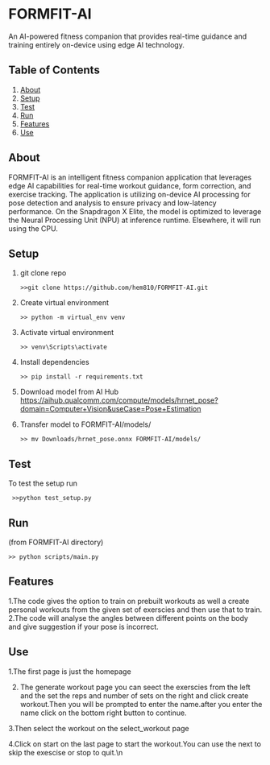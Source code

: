 # FORMFIT-AI
An AI-powered fitness companion that provides real-time guidance and training entirely on-device using edge AI technology.

## Table of Contents
1. [About](#about)
2. [Setup](#setup)
3. [Test](#test)
4. [Run](#run)
5. [Features](#features)
6. [Use](#use)


## About
FORMFIT-AI is an intelligent fitness companion application that leverages edge AI capabilities for real-time workout guidance, form correction, and exercise tracking. The application is utilizing on-device AI processing for pose detection and analysis to ensure privacy and low-latency performance.
On the Snapdragon X Elite, the model is optimized to leverage the Neural Processing Unit (NPU) at inference runtime. Elsewhere, it will run using the CPU.

## Setup
 1. git clone repo
      ```
      >>git clone https://github.com/hem810/FORMFIT-AI.git
      ```
   2. Create virtual environment
      ```
      >> python -m virtual_env venv
      ```
   3. Activate virtual environment
      ```
      >> venv\Scripts\activate 
      ```
   4. Install dependencies
      ```
      >> pip install -r requirements.txt
      ```
   4. Download model from AI Hub 
      https://aihub.qualcomm.com/compute/models/hrnet_pose?domain=Computer+Vision&useCase=Pose+Estimation

   6. Transfer model to FORMFIT-AI/models/
      ```
      >> mv Downloads/hrnet_pose.onnx FORMFIT-AI/models/
      ```
## Test
To test the setup run
```
 >>python test_setup.py
```
## Run
(from FORMFIT-AI directory)
```
>> python scripts/main.py 
```

## Features
1.The code gives the option to train on prebuilt workouts as well a create personal workouts from the given 
  set of exerscies and then use that to train.
2.The code will analyse the angles between different points on the body and give suggestion if your pose is incorrect.

## Use
1.The first page is just the homepage

2. The generate workout page you can seect the exerscies from the left and the set the reps and number of sets on the right and click create workout.Then you will be prompted to enter the name.after you enter the name click on the bottom right button to continue.

3.Then select the workout on the select_workout page

4.Click on start on the last page to start the workout.You can use the next to skip the exescise or stop to quit.\n

